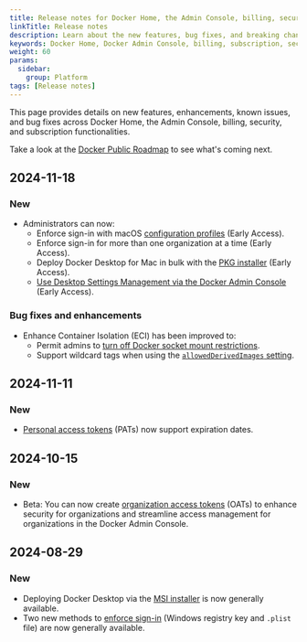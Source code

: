 ```yaml
---
title: Release notes for Docker Home, the Admin Console, billing, security, and subscription features
linkTitle: Release notes
description: Learn about the new features, bug fixes, and breaking changes for Docker Home, the Admin Console, and billing and subscription features
keywords: Docker Home, Docker Admin Console, billing, subscription, security, admin, releases, what's new
weight: 60
params:
  sidebar:
    group: Platform
tags: [Release notes]
---
```


This page provides details on new features, enhancements, known issues, and bug fixes across Docker Home, the Admin Console, billing, security, and subscription functionalities.

Take a look at the [Docker Public Roadmap](https://github.com/orgs/docker/projects/51/views/1?filterQuery=) to see what's coming next.

## 2024-11-18

### New

- Administrators can now:
  - Enforce sign-in with macOS [configuration profiles](/manuals/security/for-admins/enforce-sign-in/methods.md#configuration-profiles-method-mac-only) (Early Access).
  - Enforce sign-in for more than one organization at a time (Early Access).
  - Deploy Docker Desktop for Mac in bulk with the [PKG installer](/manuals/desktop/setup/install/enterprise-deployment/pkg-install-and-configure.md) (Early Access).
  - [Use Desktop Settings Management via the Docker Admin Console](/manuals/security/for-admins/hardened-desktop/settings-management/configure-admin-console.md) (Early Access).

### Bug fixes and enhancements
- Enhance Container Isolation (ECI) has been improved to:
  - Permit admins to [turn off Docker socket mount restrictions](/manuals/security/for-admins/hardened-desktop/enhanced-container-isolation/config.md#allowing-all-containers-to-mount-the-docker-socket).
  - Support wildcard tags when using the [`allowedDerivedImages` setting](/manuals/security/for-admins/hardened-desktop/enhanced-container-isolation/config.md#docker-socket-mount-permissions-for-derived-images).

## 2024-11-11

### New

- [Personal access tokens](/security/for-developers/access-tokens/) (PATs) now support expiration dates.

## 2024-10-15

### New

- Beta: You can now create [organization access tokens](/security/for-admins/access-tokens/) (OATs) to enhance security for organizations and streamline access management for organizations in the Docker Admin Console.

## 2024-08-29

### New

- Deploying Docker Desktop via the [MSI installer](/manuals/desktop/setup/install/enterprise-deployment/msi-install-and-configure.md) is now generally available.
- Two new methods to [enforce sign-in](/manuals/security/for-admins/enforce-sign-in/_index.md) (Windows registry key and `.plist` file) are now generally available.
